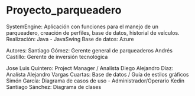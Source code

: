 # Proyecto_parqueadero
SystemEngine: Aplicación con funciones para el manejo de un parqueadero, creación de perfiles, base de datos, historial de veículos. 
Realización: Java - JavaSwing 
Base de datos: Azure  

Autores:
Santiago Gómez: Gerente general de parqueaderos
Andrés Castillo: Gerente de inversión tecnológica

Jose Luis Quintero: Project Manager / Analísta 
Diego Alejandro Díaz: Analísta
Alejandro Vargas Cuartas: Base de datos / Guía de estilos gráficos 
Simón García: Diagrama de casos de uso - Administrador/Operario
Kedin Santiago Sánchez: Diagrama de clases
